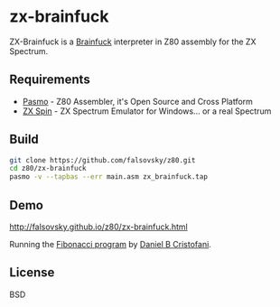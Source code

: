 zx-brainfuck
=========

ZX-Brainfuck is a [Brainfuck] interpreter in Z80 assembly for the ZX Spectrum.

Requirements
-----------

* [Pasmo] - Z80 Assembler, it's Open Source and Cross Platform
* [ZX Spin] - ZX Spectrum Emulator for Windows... or a real Spectrum

Build
--------------

```sh
git clone https://github.com/falsovsky/z80.git
cd z80/zx-brainfuck
pasmo -v --tapbas --err main.asm zx_brainfuck.tap
```

Demo
------
http://falsovsky.github.io/z80/zx-brainfuck.html

Running the [Fibonacci program] by [Daniel B Cristofani].

License
----

BSD

[Brainfuck]:http://en.wikipedia.org/wiki/Brainfuck
[tap]:http://www.worldofspectrum.org/faq/reference/formats.htm
[Pasmo]:http://pasmo.speccy.org/
[ZX Spin]:http://www.zophar.net/sinclair/zx-spin.html
[Fibonacci program]:http://www.hevanet.com/cristofd/brainfuck/fib.b
[Daniel B Cristofani]:http://www.hevanet.com/cristofd/brainfuck/
